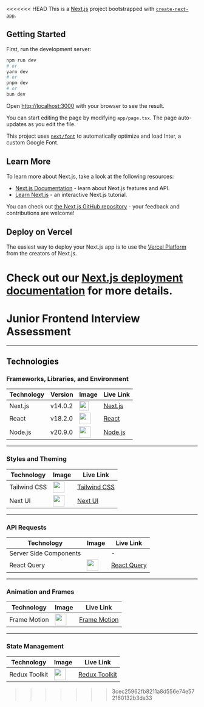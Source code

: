 <<<<<<< HEAD
This is a [Next.js](https://nextjs.org/) project bootstrapped with [`create-next-app`](https://github.com/vercel/next.js/tree/canary/packages/create-next-app).

## Getting Started

First, run the development server:

```bash
npm run dev
# or
yarn dev
# or
pnpm dev
# or
bun dev
```

Open [http://localhost:3000](http://localhost:3000) with your browser to see the result.

You can start editing the page by modifying `app/page.tsx`. The page auto-updates as you edit the file.

This project uses [`next/font`](https://nextjs.org/docs/basic-features/font-optimization) to automatically optimize and load Inter, a custom Google Font.

## Learn More

To learn more about Next.js, take a look at the following resources:

- [Next.js Documentation](https://nextjs.org/docs) - learn about Next.js features and API.
- [Learn Next.js](https://nextjs.org/learn) - an interactive Next.js tutorial.

You can check out [the Next.js GitHub repository](https://github.com/vercel/next.js/) - your feedback and contributions are welcome!

## Deploy on Vercel

The easiest way to deploy your Next.js app is to use the [Vercel Platform](https://vercel.com/new?utm_medium=default-template&filter=next.js&utm_source=create-next-app&utm_campaign=create-next-app-readme) from the creators of Next.js.

Check out our [Next.js deployment documentation](https://nextjs.org/docs/deployment) for more details.
=======
# Junior Frontend Interview Assessment

---

## Technologies

### Frameworks, Libraries, and Environment

| Technology | Version | Image                                                                                                                         | Live Link                      |
| ---------- | ------- | ----------------------------------------------------------------------------------------------------------------------------- | ------------------------------ |
| Next.js    | v14.0.2 | <img src="https://cdn.jsdelivr.net/gh/devicons/devicon/icons/nextjs/nextjs-original.svg" width="25" height="25"/>             | [Next.js](https://nextjs.org/) |
| React      | v18.2.0 | <img src="https://cdn.jsdelivr.net/gh/devicons/devicon/icons/react/react-original.svg" width="30" />                          | [React](https://reactjs.org/)  |
| Node.js    | v20.9.0 | <img width="30" src="https://upload.wikimedia.org/wikipedia/commons/thumb/d/d9/Node.js_logo.svg/200px-Node.js_logo.svg.png"/> | [Node.js](https://nodejs.org/) |

---

### Styles and Theming

| Technology   | Image                                                                                                        | Live Link                                |
| ------------ | ------------------------------------------------------------------------------------------------------------ | ---------------------------------------- |
| Tailwind CSS | <img src="https://cdn.jsdelivr.net/gh/devicons/devicon/icons/tailwindcss/tailwindcss-plain.svg" width="30"/> | [Tailwind CSS](https://tailwindcss.com/) |
| Next UI      | <img src="https://nextui.org/blog/nextuiv2.jpg" width="30"/>                                                 | [Next UI](https://nextui.org/)           |

---

### API Requests

| Technology             | Image                                                                                              | Live Link                                        |
| ---------------------- | -------------------------------------------------------------------------------------------------- | ------------------------------------------------ |
| Server Side Components |                                                                                                    | -                                                |
| React Query            | <img width="30" src="https://seeklogo.com/images/R/react-query-logo-1340EA4CE9-seeklogo.com.png"/> | [React Query](https://react-query.tanstack.com/) |

---

### Animation and Frames

| Technology   | Image                                                                                                                        | Live Link                                      |
| ------------ | ---------------------------------------------------------------------------------------------------------------------------- | ---------------------------------------------- |
| Frame Motion | <img width="30" src="https://encrypted-tbn0.gstatic.com/images?q=tbn:ANd9GcRl1tSlLOLxqKWCQ6CsWrkuDsxf1hk-7WuRKw&usqp=CAU" /> | [Frame Motion](https://www.framer.com/motion/) |

---

### State Management

| Technology    | Image                                                                                               | Live Link                                       |
| ------------- | --------------------------------------------------------------------------------------------------- | ----------------------------------------------- |
| Redux Toolkit | <img src="https://cdn.jsdelivr.net/gh/devicons/devicon/icons/redux/redux-original.svg" width="30"/> | [ Redux Toolkit](https://redux-toolkit.js.org/) |
>>>>>>> 3cec25962fb8211a8d556e74e572160132b3da33
